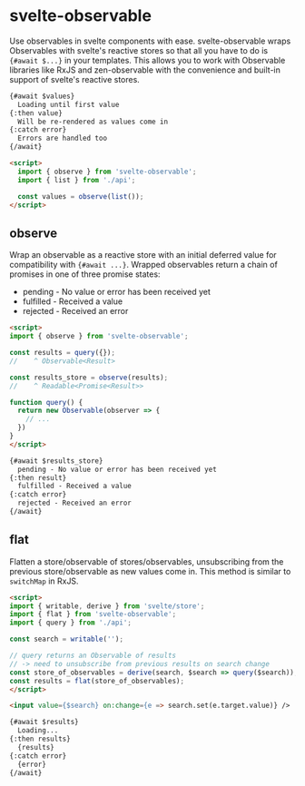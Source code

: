 # svelte-observable

Use observables in svelte components with ease. svelte-observable wraps Observables with svelte's reactive stores so that all you have to do is `{#await $...}` in your templates. This allows you to work with Observable libraries like RxJS and zen-observable with the convenience and built-in support of svelte's reactive stores.

```html
{#await $values}
  Loading until first value
{:then value}
  Will be re-rendered as values come in
{:catch error}
  Errors are handled too
{/await}

<script>
  import { observe } from 'svelte-observable'; 
  import { list } from './api';

  const values = observe(list());
</script>
```

## observe

Wrap an observable as a reactive store with an initial deferred value for compatibility with `{#await ...}`.
Wrapped observables return a chain of promises in one of three promise states:

- pending - No value or error has been received yet
- fulfilled - Received a value
- rejected - Received an error

```html
<script>
import { observe } from 'svelte-observable';

const results = query({});
//    ^ Observable<Result>

const results_store = observe(results);
//    ^ Readable<Promise<Result>>

function query() {
  return new Observable(observer => {
    // ...
  })
}
</script>

{#await $results_store}
  pending - No value or error has been received yet
{:then result}
  fulfilled - Received a value
{:catch error}
  rejected - Received an error
{/await}
```

## flat

Flatten a store/observable of stores/observables, unsubscribing from the previous store/observable as new values come in. This method is similar to `switchMap` in RxJS.

```html
<script>
import { writable, derive } from 'svelte/store';
import { flat } from 'svelte-observable';
import { query } from './api';

const search = writable('');

// query returns an Observable of results
// -> need to unsubscribe from previous results on search change
const store_of_observables = derive(search, $search => query($search));
const results = flat(store_of_observables);
</script>

<input value={$search} on:change={e => search.set(e.target.value)} />

{#await $results}
  Loading...
{:then results}
  {results}
{:catch error}
  {error}
{/await}
```

